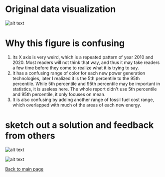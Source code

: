 # Original data visualization
![alt text](https://github.com/rittleli/portfolio/blob/main/Screenshot%202022-11-14%20190825.png)
# Why this figure is confusing
1. Its X axis is very weird, which is a repeated pattern of year 2010 and 2020. Most readers will not think that way, and thus it may take readers a few time before they come to realize what it is trying to say.<br>
2. It has a confusing range of color for each new power generation technologies, later I realized it is the 5th percentile to the 95th percentile. While 5th percentile and 95th percentile may be important in statistics, it is useless here. The whole report didn't use 5th percentile and 95th percentile, it only focuses on mean. <br>
3. It is also confusing by adding another range of fossil fuel cost range, which overlapped with much of the areas of each new energy. <br>
# sketch out a solution and feedback from others
![alt text](https://github.com/rittleli/portfolio/blob/main/sketch1.png)

![alt text](https://github.com/rittleli/portfolio/blob/main/sketch2.png)








[Back to main page](/README.md)
